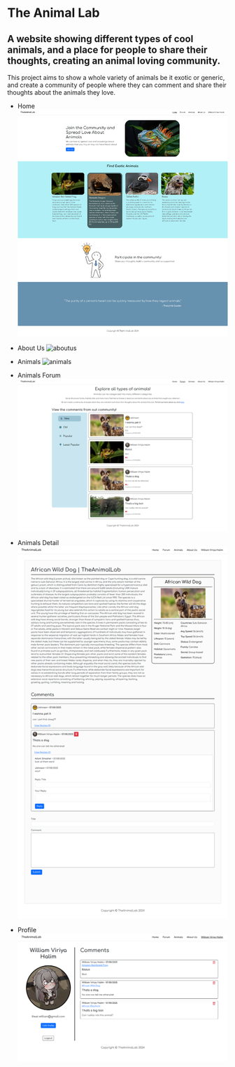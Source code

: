 # The Animal Lab

## A website showing different types of cool animals, and a place for people to share their thoughts, creating an animal loving community.

This project aims to show a whole variety of animals be it exotic or generic, and create a community of people where they can comment and share their thoughts about the animals they love. 

- Home
![home](public/images/animals-home.png)

- About Us
![aboutus](public/images/v1-aboutus-img.png)

- Animals
![animals](public/images/animals-compact.png)

- Animals Forum
![animals](public/images/animals-forum.png)

- Animals Detail
![animals](public/images/animals-detail.png)

- Profile
![animals](public/images/animals-profile.png)